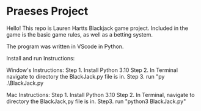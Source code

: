# Praeses Project
Hello! This repo is Lauren Hartts Blackjack game project.
Included in the game is the basic game rules, as well as a betting system.

The program was written in VScode in Python.

Install and run Instructions:

Window's Instructions:
Step 1. Install Python 3.10
Step 2. In Terminal navigate to directory the BlackJack.py file is in.
Step 3. run "py .\BlackJack.py

Mac Instructions:
Step 1. Install Python 3.10
Step 2. In Terminal, navigate to directory the BlackJack,py file is in.
Step3. run "python3 BlackJack.py"